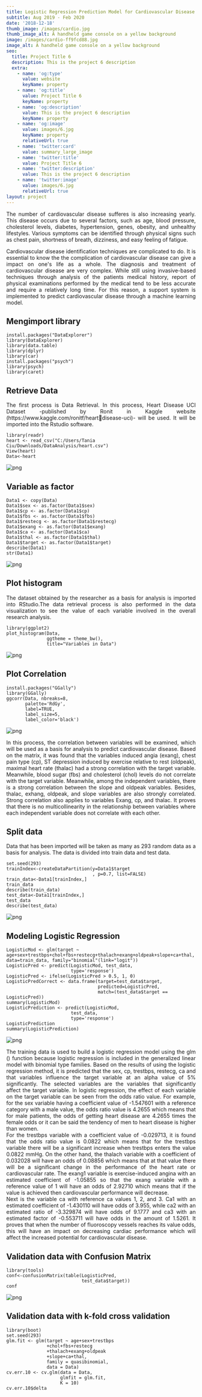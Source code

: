 ```yaml
---
title: Logistic Regression Prediction Model for Cardiovascular Disease
subtitle: Aug 2019 - Feb 2020
date: '2018-12-18'
thumb_image: /images/cardio.jpg
thumb_image_alt: A handheld game console on a yellow background
image: /images/cardio-ff9fcd88.jpg
image_alt: A handheld game console on a yellow background
seo:
  title: Project Title 6
  description: This is the project 6 description
  extra:
    - name: 'og:type'
      value: website
      keyName: property
    - name: 'og:title'
      value: Project Title 6
      keyName: property
    - name: 'og:description'
      value: This is the project 6 description
      keyName: property
    - name: 'og:image'
      value: images/6.jpg
      keyName: property
      relativeUrl: true
    - name: 'twitter:card'
      value: summary_large_image
    - name: 'twitter:title'
      value: Project Title 6
    - name: 'twitter:description'
      value: This is the project 6 description
    - name: 'twitter:image'
      value: images/6.jpg
      relativeUrl: true
layout: project
---
```

<div align="justify">
The number of cardiovascular disease sufferes is also increasing yearly. This disease occurs due to several factors, such as age, blood pressure, cholesterol levels, diabetes, hypertension, genes, obesity, and unhealthy lifestyles. Various symptoms can be identified through physical signs such as chest pain, shortness of breath, dizziness, and easy feeling of fatigue.

Cardiovascular disease identification techniques are complicated to do. It is essential to know the the complication of cardiovascular disease can give a impact on one's life as a whole. The diagnosis and treatment of cardiovascular disease are very complex. While still using invasive-based techniques through analysis of the patients medical history, report of physical examinations performed by the medical tend to be less accurate and require a relatively long time. For this reason, a support system is implemented to predict cardiovascular disease through a machine learning model.

</div>

## Mengimport library

```{r, echo = TRUE, message = FALSE, warning = FALSE}
install.packages("DataExplorer")
library(DataExplorer)
library(data.table)
library(dplyr)
library(car)
install.packages("psych")
library(psych)
library(caret)
```

## Retrieve Data

<div align="justify">
The first process is Data Retrieval. In this process, 
Heart Disease UCI Dataset -published by Ronit in 
Kaggle website (https://www.kaggle.com/ronitf/heartdisease-uci)- will be used. It will be imported into the 
Rstudio software. 
</div>

```{r, echo = TRUE, message = FALSE, warning = FALSE}
library(readr)
heart <- read_csv("C:/Users/Tania Ciu/Downloads/DataAnalysis/heart.csv")
View(heart)
Data<-heart

```
![png](/images/data1.JPG)


## Variable as factor

```{r, echo = TRUE, message = FALSE, warning = FALSE}
Data1 <- copy(Data)
Data1$sex <- as.factor(Data1$sex)
Data1$cp <- as.factor(Data1$cp)
Data1$fbs <- as.factor(Data1$fbs)
Data1$restecg <- as.factor(Data1$restecg)
Data1$exang <- as.factor(Data1$exang)
Data1$ca <- as.factor(Data1$ca)
Data1$thal <- as.factor(Data1$thal)
Data1$target <- as.factor(Data1$target)
describe(Data1)
str(Data1)

```
![png](/images/data2.JPG)


## Plot histogram
<div align="justify">
The dataset obtained by the researcher as a basis for analysis is imported into RStudio.The data retrieval process is also performed in the data visualization to see the value of each variable involved in the overall research analysis.
</div>

```{r, echo = TRUE, message = FALSE, warning = FALSE}
library(ggplot2)
plot_histogram(Data,
               ggtheme = theme_bw(), 
               title="Variables in Data")

```
![png](/images/data3.JPG)


## Plot Correlation

```{r, echo = TRUE, message = FALSE, warning = FALSE}
install.packages("GGally")
library(GGally)
ggcorr(Data, nbreaks=8, 
       palette='RdGy', 
       label=TRUE, 
       label_size=5, 
       label_color='black')

```
![png](/images/data4.JPG)

<div align="justify">
In this process, the correlation between variables will be examined, which will be used as a basis for analysis to predict cardiovascular disease. Based on 
the matrix, it was found that the variables 
induced angia (exang), chest pain type (cp), ST depression induced by exercise relative to rest (oldpeak), maximal heart rate (thalac) had a strong correlation with the target variable. Meanwhile, blood sugar (fbs) and cholesterol (chol) levels do not 
correlate with the target variable. Meanwhile, among the independent variables, there is a strong correlation between the slope and oldpeak variables. Besides, 
thalac, exhang, oldpeak, and slope variables are also strongly correlated. Strong correlation also applies to variables Exang, cp, and thalac. It proves that there is 
no multicollinearity in the relationship between variables where each independent variable does not correlate with each other.
</div>

## Split data

<div align="justify">
Data that has been imported will be taken as many as 293 random data as a basis for analysis. The data is divided into train data and test data. 
</div>

```{r, echo = TRUE, message = FALSE, warning = FALSE}
set.seed(293)
trainIndex<-createDataPartition(y=Data1$target
                                , p=0.7, list=FALSE)
train_data<-Data1[trainIndex,]
train_data
describe(train_data)
test_data<-Data1[trainIndex,]
test_data
describe(test_data)

```
![png](/images/hasil1.JPG)

## Modeling Logistic Regression

```{r, echo = TRUE, message = FALSE, warning = FALSE}
LogisticMod <- glm(target ~ age+sex+trestbps+chol+fbs+restecg+thalach+exang+oldpeak+slope+ca+thal, data=train_data, family="binomial"(link="logit"))
LogisticPred <- predict(LogisticMod, test_data, 
                        type='response')
LogisticPred <- ifelse(LogisticPred > 0.5, 1, 0)
LogisticPredCorrect <- data.frame(target=test_data$target, 
                                  predicted=LogisticPred, 
                                  match=(test_data$target == LogisticPred))
summary(LogisticMod)
LogisticPrediction <- predict(LogisticMod, 
                        test_data, 
                        type='response')
LogisticPrediction
summary(LogisticPrediction)

```
![png](/images/hasil2.JPG)

<div align="justify">
The training data is used to build a logistic regression model using the glm () function because logistic regression is 
included in the generalized linear model with binomial type families. Based on the results of using the logistic regression method, it is predicted that the sex, cp, 
trestbps, restecg, ca and that variables influence the target variable at an alpha value of 5% significantly. 
The selected variables are the variables that significantly affect the target variable. In logistic regression, the effect of each variable on the target variable can be seen from the odds ratio value. For
example, for the sex variable having a coefficient value of -1.547601 with a reference category with a male value, the odds ratio value is 4.2655 which means that for male patients, the odds of getting heart 
disease are 4.2655 times the female odds or it can be said the tendency of men to heart disease is higher than women. 
<br>
For the trestbps variable with a coefficient value of -0.029713, it is found that the odds ratio value is 0.0822 which means that for the trestbps variable there will be a significant increase when trestbps enters the value 0.0822 mmHg. On the other 
hand, the thalach variable with a coefficient of 0.032028 will have an odds of 0.08856 which means that at that value there will be a significant change in the performance of the heart rate or cardiovascular rate. The exang1 variable is exercise-induced angina with an estimated coefficient of -1.05855 so that the exang variable with a reference value of 1 will have an odds of 2.92710 which means that if the value is achieved then cardiovascular performance will decrease. 
<br>
Next is the variable ca with reference ca values 1, 2, and 3. Ca1 with an estimated coefficient of -1.430110 will have odds of 3.955, while ca2 with an estimated ratio of -3.329874 will have odds of 9.1777 and ca3 with an estimated factor of -0.553711 will have odds in the amount of 1.5261. It proves that when the number of fluoroscopy vessels reaches its value odds, this will have an impact on decreasing cardiac performance which will affect the increased potential 
for cardiovascular disease.
</div>

## Validation data with Confusion Matrix

```{r, echo = TRUE, message = FALSE, warning = FALSE}
library(tools)
conf<-confusionMatrix(table(LogisticPred, 
                            test_data$target))
conf

```
![png](/images/hasil3.JPG)

## Validation data with k-fold cross validation

```{r, echo = TRUE, message = FALSE, warning = FALSE}
library(boot)
set.seed(293)
glm.fit <- glm(target ~ age+sex+trestbps
               +chol+fbs+restecg
               +thalach+exang+oldpeak
               +slope+ca+thal, 
               family = quasibinomial, 
               data = Data)
cv.err.10 <- cv.glm(data = Data, 
                    glmfit = glm.fit,
                    K = 10)
cv.err.10$delta

```
